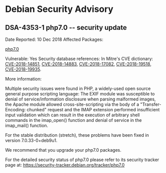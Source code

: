
Debian Security Advisory
========================


DSA-4353-1 php7.0 -- security update
------------------------------------



Date Reported:
10 Dec 2018
Affected Packages:

[php7.0](https://packages.debian.org/src:php7.0)

Vulnerable:
Yes
Security database references:
In Mitre's CVE dictionary: [CVE-2018-14851](https://security-tracker.debian.org/tracker/CVE-2018-14851), [CVE-2018-14883](https://security-tracker.debian.org/tracker/CVE-2018-14883), [CVE-2018-17082](https://security-tracker.debian.org/tracker/CVE-2018-17082), [CVE-2018-19518](https://security-tracker.debian.org/tracker/CVE-2018-19518), [CVE-2018-19935](https://security-tracker.debian.org/tracker/CVE-2018-19935).  

More information:

Multiple security issues were found in PHP, a widely-used open source
general purpose scripting language: The EXIF module was susceptible to
denial of service/information disclosure when parsing malformed images,
the Apache module allowed cross-site-scripting via the body of a
"Transfer-Encoding: chunked" request and the IMAP extension performed
insufficient input validation which can result in the execution of
arbitrary shell commands in the imap\_open() function and denial of
service in the imap\_mail() function.


For the stable distribution (stretch), these problems have been fixed in
version 7.0.33-0+deb9u1.


We recommend that you upgrade your php7.0 packages.


For the detailed security status of php7.0 please refer to
its security tracker page at:
<https://security-tracker.debian.org/tracker/php7.0>





